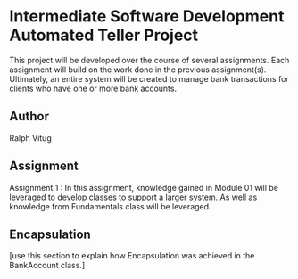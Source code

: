 # Intermediate Software Development Automated Teller Project
This project will be developed over the course of several assignments.  Each assignment will build on the work done in the previous assignment(s).  Ultimately, an entire system will be created to manage bank transactions for clients who have one or more bank accounts.

## Author
Ralph Vitug

## Assignment
Assignment 1 : In this assignment, knowledge gained in Module 01 will be leveraged to develop classes to support a larger system.
As well as knowledge from Fundamentals class will be leveraged.

## Encapsulation
[use this section to explain how Encapsulation was achieved in the BankAccount class.]
